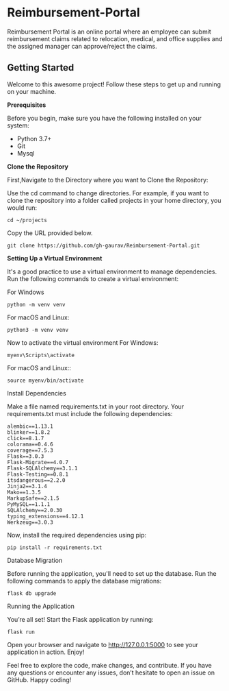 # Reimbursement-Portal
Reimbursement Portal is an online portal where an employee can submit reimbursement claims  related to relocation, medical, and office supplies and the assigned manager can approve/reject  the claims.

## Getting Started

Welcome to this awesome project! Follow these steps to get up and running on your machine.

**Prerequisites**

Before you begin, make sure you have the following installed on your system:

* Python 3.7+
* Git
* Mysql

**Clone the Repository**

First,Navigate to the Directory where you want to Clone the Repository:

Use the cd command to change directories.
For example, if you want to clone the repository into a folder called projects in your home directory,
you would run: 
```
cd ~/projects
```
Copy the URL provided below.
```
git clone https://github.com/gh-gaurav/Reimbursement-Portal.git
```

**Setting Up a Virtual Environment**

It's a good practice to use a virtual environment to manage dependencies.
Run the following commands to create a virtual environment:

For Windows
```
python -m venv venv
```

For macOS and Linux:
```
python3 -m venv venv
```

Now to activate the virtual environment
For Windows:
```
myenv\Scripts\activate
```
For macOS and Linux::
```
source myenv/bin/activate
``````


Install Dependencies


Make a file named requirements.txt in your root directory. 
Your requirements.txt must include the following dependencies:

```
alembic==1.13.1
blinker==1.8.2
click==8.1.7
colorama==0.4.6
coverage==7.5.3
Flask==3.0.3
Flask-Migrate==4.0.7
Flask-SQLAlchemy==3.1.1
Flask-Testing==0.8.1
itsdangerous==2.2.0
Jinja2==3.1.4
Mako==1.3.5
MarkupSafe==2.1.5
PyMySQL==1.1.1
SQLAlchemy==2.0.30
typing_extensions==4.12.1
Werkzeug==3.0.3
```
Now, install the required dependencies using pip:

```
pip install -r requirements.txt
```


Database Migration

Before running the application, you'll need to set up the database.
Run the following commands to apply the database migrations:


```
flask db upgrade
```

Running the Application

You’re all set! Start the Flask application by running:

```
flask run
```
Open your browser and navigate to http://127.0.0.1:5000 to see your application in action.
Enjoy!

Feel free to explore the code, make changes, and contribute. If you have any questions or encounter any issues, don’t hesitate to open an issue on GitHub. Happy coding!
